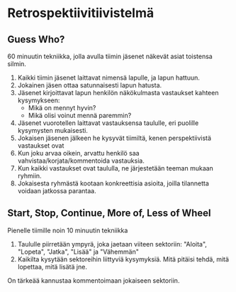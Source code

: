 # Retrospektiivitiivistelmä

## Guess Who?

60 minuutin tekniikka, jolla avulla tiimin jäsenet näkevät asiat toistensa silmin.

1. Kaikki tiimin jäsenet laittavat nimensä lapulle, ja lapun hattuun.
2. Jokainen jäsen ottaa satunnaisesti lapun hatusta.
3. Jäsenet kirjoittavat lapun henkilön näkökulmasta vastaukset kahteen kysymykseen:
    - Mikä on mennyt hyvin?
    - Mikä olisi voinut mennä paremmin?
4. Jäsenet vuorotellen laittavat vastauksensa taululle, eri puolille kysymysten mukaisesti.
5. Jokaisen jäsenen jälkeen he kysyvät tiimiltä, kenen perspektiivistä vastaukset ovat
6. Kun joku arvaa oikein, arvattu henkilö saa vahvistaa/korjata/kommentoida vastauksia.
7. Kun kaikki vastaukset ovat taululla, ne järjestetään teeman mukaan ryhmiin.
8. Jokaisesta ryhmästä kootaan konkreettisia asioita, joilla tilannetta voidaan jatkossa parantaa.

## Start, Stop, Continue, More of, Less of Wheel

Pienelle tiimille noin 10 minuutin tekniikka

1. Taululle piirretään ympyrä, joka jaetaan viiteen sektoriin: "Aloita", "Lopeta", "Jatka", "Lisää" ja "Vähemmän"
2. Kaikilta kysytään sektoreihin liittyviä kysymyksiä. Mitä pitäisi tehdä, mitä lopettaa, mitä lisätä jne.

On tärkeää kannustaa kommentoimaan jokaiseen sektoriin.
